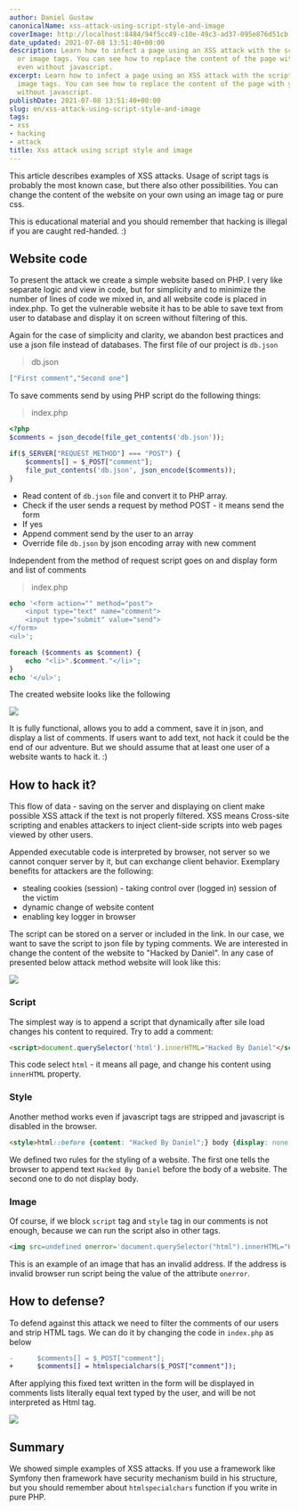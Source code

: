 ```yaml
---
author: Daniel Gustaw
canonicalName: xss-attack-using-script-style-and-image
coverImage: http://localhost:8484/94f5cc49-c10e-49c3-ad37-095e876d51cb.avif
date_updated: 2021-07-08 13:51:40+00:00
description: Learn how to infect a page using an XSS attack with the script, style,
  or image tags. You can see how to replace the content of the page with your own
  even without javascript.
excerpt: Learn how to infect a page using an XSS attack with the script, style, or
  image tags. You can see how to replace the content of the page with your own even
  without javascript.
publishDate: 2021-07-08 13:51:40+00:00
slug: en/xss-attack-using-script-style-and-image
tags:
- xss
- hacking
- attack
title: Xss attack using script style and image
---
```




This article describes examples of XSS attacks. Usage of script tags is probably the most known case, but there also other possibilities. You can change the content of the website on your own using an image tag or pure css.

This is educational material and you should remember that hacking is illegal if you are caught red-handed. :)

## Website code

To present the attack we create a simple website based on PHP. I very like separate logic and view in code, but for simplicity and to minimize the number of lines of code we mixed in, and all website code is placed in index.php. To get the vulnerable website it has to be able to save text from user to database and display it on screen without filtering of this.

Again for the case of simplicity and clarity, we abandon best practices and use a json file instead of databases. The first file of our project is `db.json`

> db.json

```json
["First comment","Second one"]
```

To save comments send by using PHP script do the following things:

> index.php

```php
<?php
$comments = json_decode(file_get_contents('db.json'));

if($_SERVER["REQUEST_METHOD"] === "POST") {
    $comments[] = $_POST["comment"];
    file_put_contents('db.json', json_encode($comments));
}
```

* Read content of `db.json` file and convert it to PHP array.
* Check if the user sends a request by method POST - it means send the form
* If yes
* Append comment send by the user to an array
* Override file `db.json` by json encoding array with new comment

Independent from the method of request script goes on and display form and list of comments

> index.php

```php
echo '<form action="" method="post">
    <input type="text" name="comment">
    <input type="submit" value="send">
</form>
<ul>';

foreach ($comments as $comment) {
    echo "<li>".$comment."</li>";
}
echo '</ul>';
```

The created website looks like the following

![](http://localhost:8484/eb6cbfa1-de14-45e8-b5c0-aa9b8f33df89.avif)

It is fully functional, allows you to add a comment, save it in json, and display a list of comments. If users want to add text, not hack it could be the end of our adventure. But we should assume that at least one user of a website wants to hack it. :)

## How to hack it?

This flow of data - saving on the server and displaying on client make possible XSS attack if the text is not properly filtered. XSS means Cross-site scripting and enables attackers to inject client-side scripts into web pages viewed by other users.

Appended executable code is interpreted by browser, not server so we cannot conquer server by it, but can exchange client behavior. Exemplary benefits for attackers are the following:

* stealing cookies (session) - taking control over (logged in) session of the victim
* dynamic change of website content
* enabling key logger in browser

The script can be stored on a server or included in the link. In our case, we want to save the script to json file by typing comments. We are interested in change the content of the website to "Hacked by Daniel". In any case of presented below attack method website will look like this:

![](http://localhost:8484/f24230e5-22d7-472d-b782-03adbba46806.avif)

### Script

The simplest way is to append a script that dynamically after sile load changes his content to required. Try to add a comment:

```html
<script>document.querySelector('html').innerHTML="Hacked By Daniel"</script>
```

This code select `html` - it means all page, and change his content using `innerHTML` property.

### Style

Another method works even if javascript tags are stripped and javascript is disabled in the browser.

```html
<style>html::before {content: "Hacked By Daniel";} body {display: none;}</style>
```

We defined two rules for the styling of a website. The first one tells the browser to append text `Hacked By Daniel` before the body of a website. The second one to do not display body.

### Image

Of course, if we block `script` tag and `style` tag in our comments is not enough, because we can run the script also in other tags.

```html
<img src=undefined onerror='document.querySelector("html").innerHTML="Hacked By Daniel"'>
```

This is an example of an image that has an invalid address. If the address is invalid browser run script being the value of the attribute `onerror`.

## How to defense?

To defend against this attack we need to filter the comments of our users and strip HTML tags. We can do it by changing the code in `index.php` as below

```diff
-      $comments[] = $_POST["comment"];
+      $comments[] = htmlspecialchars($_POST["comment"]);
```

After applying this fixed text written in the form will be displayed in comments lists literally equal text typed by the user, and will be not interpreted as Html tag.

![](http://localhost:8484/42fe0eac-c6c6-4f93-b66e-bf2b68eb74fb.avif)

## Summary

We showed simple examples of XSS attacks. If you use a framework like Symfony then framework have security mechanism build in his structure, but you should remember about `htmlspecialchars` function if you write in pure PHP.
